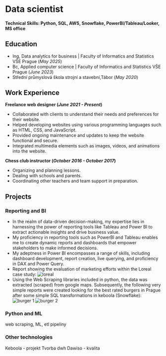 # Data scientist

#### Technical Skills: Python, SQL, AWS, Snowflake, PowerBI/Tableau/Looker, MS office

## Education
- Ing, Data analytics for business | Faculty of Informatics and Statistics VŠE Prague (_May 2025_)								       		
- Bc, Applied computer science | Faculty of Informatics and Statistics VŠE Prague (_June 2023_)	 			        		
- Střední průmyslová škola strojní a stavební,Tábor (_May 2020_)

## Work Experience
**Freelance web designer (_June 2021 - Present_)**
- Collaborated with clients to understand their needs and preferences for their website.
- Helped developing websites using various programming languages such as HTML, CSS, and JavaScript.
- Provided ongoing maintenance and updates to keep the website functional and secure.
- Integrated multimedia elements such as images, videos, and animations into the website.

**Chess club instructor (_October 2016 - October 2017_)**
- Organizing and planning lessons.
- Dealing with schools and parents.
- Coordinating other teachers and team support in preparation.

## Projects
### Reporting and BI
- In the realm of data-driven decision-making, my expertise lies in harnessing the power of reporting tools like Tableau and Power BI to extract actionable insights and drive business value.
-  My proficiency in reporting tools such as PowerBI and Tableau enables me to create dynamic reports and dashboards that empower stakeholders to make informed decisions.
-  My adeptness in Power BI encompasses a range of skills, including dashboard development, report creation, live querying, and proficiency in DAX and Power Query.
-  Report showing the evaluation of marketing efforts within the Loreal case study:
![loreal](https://github.com/zablo-dev/zablo-dev.github.io/assets/154751011/c2b1bf76-dce3-4ca2-83f5-832b82db0868)
-  Using the Web Scraping libraries included in python, the data was extracted (scraped) from google maps. Subsequently, the following very simple reports were created looking for the best rated burgers in Prague after some simple SQL transformations in keboola (Snowflake):
![burger 1](https://github.com/zablo-dev/zablo-dev.github.io/assets/154751011/30c9db56-5dcf-4945-b971-15054af1bf0c)
![burger 2](https://github.com/zablo-dev/zablo-dev.github.io/assets/154751011/813ab7b5-6a5f-4864-bc80-d47d717606c9)
### Python and ML
web scraping, ML, etl pipeliny
### Other technologies
Keboola - projekt
Tvorba dwh
Dawiso - kvalita
